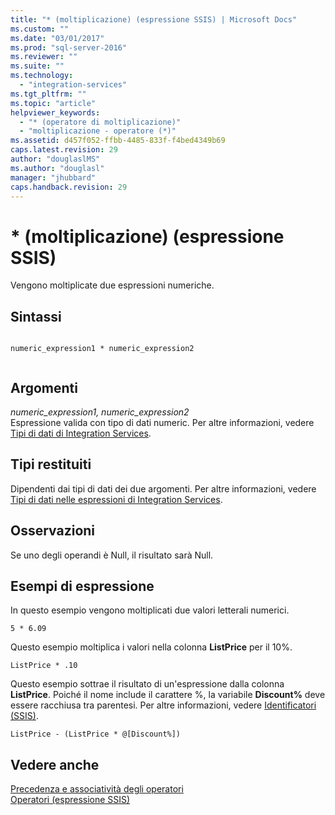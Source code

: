 ```yaml
---
title: "* (moltiplicazione) (espressione SSIS) | Microsoft Docs"
ms.custom: ""
ms.date: "03/01/2017"
ms.prod: "sql-server-2016"
ms.reviewer: ""
ms.suite: ""
ms.technology: 
  - "integration-services"
ms.tgt_pltfrm: ""
ms.topic: "article"
helpviewer_keywords: 
  - "* (operatore di moltiplicazione)"
  - "moltiplicazione - operatore (*)"
ms.assetid: d457f052-ffbb-4485-833f-f4bed4349b69
caps.latest.revision: 29
author: "douglaslMS"
ms.author: "douglasl"
manager: "jhubbard"
caps.handback.revision: 29
---
```

# * (moltiplicazione) (espressione SSIS)
  Vengono moltiplicate due espressioni numeriche.  
  
## Sintassi  
  
```  
  
numeric_expression1 * numeric_expression2  
  
```  
  
## Argomenti  
 *numeric_expression1, numeric_expression2*  
 Espressione valida con tipo di dati numeric. Per altre informazioni, vedere [Tipi di dati di Integration Services](../../integration-services/data-flow/integration-services-data-types.md).  
  
## Tipi restituiti  
 Dipendenti dai tipi di dati dei due argomenti. Per altre informazioni, vedere [Tipi di dati nelle espressioni di Integration Services](../../integration-services/expressions/integration-services-data-types-in-expressions.md).  
  
## Osservazioni  
 Se uno degli operandi è Null, il risultato sarà Null.  
  
## Esempi di espressione  
 In questo esempio vengono moltiplicati due valori letterali numerici.  
  
```  
5 * 6.09  
```  
  
 Questo esempio moltiplica i valori nella colonna **ListPrice** per il 10%.  
  
```  
ListPrice * .10  
```  
  
 Questo esempio sottrae il risultato di un'espressione dalla colonna **ListPrice**. Poiché il nome include il carattere %, la variabile **Discount%** deve essere racchiusa tra parentesi. Per altre informazioni, vedere [Identificatori &#40;SSIS&#41;](../../integration-services/expressions/identifiers-ssis.md).  
  
```  
ListPrice - (ListPrice * @[Discount%])  
```  
  
## Vedere anche  
 [Precedenza e associatività degli operatori](../../integration-services/expressions/operator-precedence-and-associativity.md)   
 [Operatori &#40;espressione SSIS&#41;](../../integration-services/expressions/operators-ssis-expression.md)  
  
  
